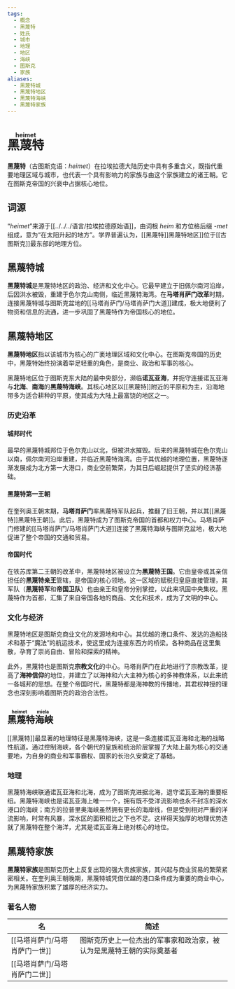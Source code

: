 ```yaml
---
tags:
  - 概念
  - 黑蔑特
  - 姓氏
  - 城市
  - 地理
  - 地区
  - 海峡
  - 图斯克
  - 家族
aliases:
  - 黑蔑特城
  - 黑蔑特地区
  - 黑蔑特海峡
  - 黑蔑特家族
---
```

# <ruby>黑蔑特<rt>heimet</rt></ruby>

**黑蔑特**（古图斯克语：*heimet*）在拉埃拉德大陆历史中具有多重含义，既指代重要地理区域与城市，也代表一个具有影响力的家族与由这个家族建立的诸王朝。它在图斯克帝国的兴衰中占据核心地位。

## 词源

“*heimet*”来源于[[../../../语言/拉埃拉德原始语]]，由词根 _heim_ 和方位格后缀 _-met_ 组成，意为“在太阳升起的地方”。学界普遍认为，[[黑蔑特]]黑蔑特地区]]位于[[古图斯克]]最东部的地理方位。

## 黑蔑特城

**黑蔑特城**是黑蔑特地区的政治、经济和文化中心。它最早建立于旧佩尔南河沿岸，后因洪水被毁，重建于色尔克山南侧，临近黑蔑特海湾。在**马塔肖萨门改革**时期，连接黑蔑特城与图斯克盆地的[[马塔肖萨门/马塔肖萨门大道]]建成，极大地便利了物资和信息的流通，进一步巩固了黑蔑特作为帝国核心的地位。

## 黑蔑特地区

**黑蔑特地区**指以该城市为核心的广袤地理区域和文化中心。在图斯克帝国的历史中，黑蔑特始终扮演着举足轻重的角色，是商业、政治和军事的核心。

黑蔑特地区位于图斯克东大陆的最中央部分，濒临**诺瓦亚海**，并扼守连接诺瓦亚海与**北海**、**南海**的**黑蔑特海峡**。其核心地区以[[黑蔑特]]附近的平原和为主，沿海地带多为适合耕种的平原，使其成为大陆上最富饶的地区之一。

### 历史沿革

#### 城邦时代

最早的黑蔑特城邦位于色尔克山以北，但被洪水摧毁。后来的黑蔑特城在色尔克山以南，佩尔南河沿岸重建，并临近黑蔑特海湾。由于其优越的地理位置，黑蔑特逐渐发展成为北方第一大港口，商业空前繁荣，为其日后崛起提供了坚实的经济基础。

#### 黑蔑特第一王朝

在奎列奥王朝末期，**马塔肖萨门**率黑蔑特军队起兵，推翻了旧王朝，并以其[[黑蔑特]]黑蔑特王朝]]。此后，黑蔑特成为了图斯克帝国的首都和权力中心。马塔肖萨门修建的[[马塔肖萨门/马塔肖萨门大道]]连接了黑蔑特海峡与图斯克盆地，极大地促进了整个帝国的交通和贸易。

#### 帝国时代

在铁苏库第二王朝的改革中，黑蔑特地区被设立为**黑蔑特王国**。它由皇帝或其亲信担任的**黑蔑特亲王**管辖，是帝国的核心领地。这一区域的赋税归皇庭直接管理，其军队（**黑蔑特军**和**帝国卫队**）也由亲王和皇帝分别掌控，以此来巩固中央集权。黑蔑特作为首都，汇集了来自帝国各地的商品、文化和技术，成为了文明的中心。

### 文化与经济

黑蔑特地区是图斯克商业文化的发源地和中心。其优越的港口条件、发达的造船技术和基于“魔法”的航运技术，使这里成为连接东西方的桥梁。各种商品在这里集散，孕育了崇尚自由、冒险和探索的精神。

此外，黑蔑特也是图斯克**宗教文化**的中心。马塔肖萨门在此地进行了宗教改革，提高了**海神信仰**的地位，并建立了以海神和六大主神为核心的多神教体系，以此来统一各城邦的思想。在整个帝国时代，黑蔑特都是海神教的传播地，其君权神授的理念也深刻影响着图斯克的政治合法性。

## <ruby>黑蔑特海峡<rt>heimet miela</rt></ruby>

[[黑蔑特]]最显著的地理特征是黑蔑特海峡，这是一条连接诺瓦亚海和北海的战略性航道。通过控制海峡，各个朝代的皇族和统治阶层掌握了大陆上最为核心的交通要地，为自身的商业和军事霸权、国家的长治久安奠定了基础。

### 地理

黑蔑特海峡联通诺瓦亚海和北海，成为了图斯克进据北海，退守诺瓦亚海的重要枢纽。黑蔑特海峡也是诺瓦亚海上唯一一个，拥有既不受洋流影响也永不封冻的深水港口的海峡；南方的拉普里奥海峡虽然拥有更长的海岸线，但是受到相对严重的洋流影响，时常有风暴，深水区的面积相比之下也不足。这样得天独厚的地理优势造就了黑蔑特在整个海洋，尤其是诺瓦亚海上绝对核心的地位。


## 黑蔑特家族

**黑蔑特家族**是图斯克历史上反复出现的强大贵族家族，其兴起与商业贸易的繁荣紧密相关。在奎列奥王朝晚期，黑蔑特城凭借优越的港口条件成为重要的商业中心，为黑蔑特家族积累了雄厚的经济实力。

### 著名人物


| 名           | 简述                                 |
| ----------- | ---------------------------------- |
| [[马塔肖萨门/马塔肖萨门一世]] | 图斯克历史上一位杰出的军事家和政治家，被认为是黑蔑特王朝的实际奠基者 |
| [[马塔肖萨门/马塔肖萨门二世]] |                                    |
